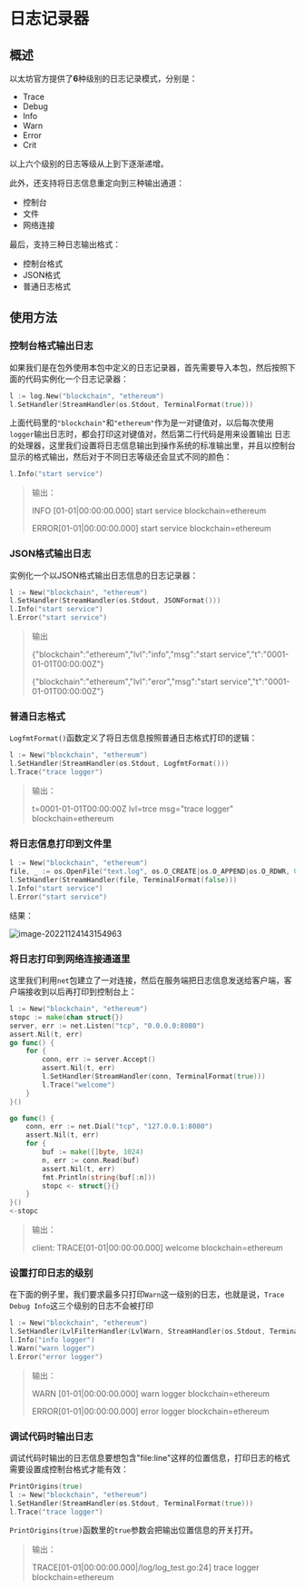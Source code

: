 # 日志记录器

## 概述

以太坊官方提供了**6**种级别的日志记录模式，分别是：

- Trace
- Debug
- Info
- Warn
- Error
- Crit

以上六个级别的日志等级从上到下逐渐递增。

此外，还支持将日志信息重定向到三种输出通道：

- 控制台
- 文件
- 网络连接

最后，支持三种日志输出格式：

- 控制台格式
- JSON格式
- 普通日志格式

## 使用方法

### 控制台格式输出日志

如果我们是在包外使用本包中定义的日志记录器，首先需要导入本包，然后按照下面的代码实例化一个日志记录器：

```go
l := log.New("blockchain", "ethereum")
l.SetHandler(StreamHandler(os.Stdout, TerminalFormat(true)))
```

上面代码里的`"blockchain"`和`"ethereum"`作为是一对键值对，以后每次使用`logger`输出日志时，都会打印这对键值对，然后第二行代码是用来设置输出
日志的处理器，这里我们设置将日志信息输出到操作系统的标准输出里，并且以控制台显示的格式输出，然后对于不同日志等级还会显式不同的颜色：

```go
l.Info("start service")
```

>输出：
> 
>INFO [01-01|00:00:00.000] start service                            blockchain=ethereum
> 
>ERROR[01-01|00:00:00.000] start service                            blockchain=ethereum

### JSON格式输出日志

实例化一个以JSON格式输出日志信息的日志记录器：

```go
l := New("blockchain", "ethereum")
l.SetHandler(StreamHandler(os.Stdout, JSONFormat()))
l.Info("start service")
l.Error("start service")
```

>输出
> 
>{"blockchain":"ethereum","lvl":"info","msg":"start service","t":"0001-01-01T00:00:00Z"}
> 
>{"blockchain":"ethereum","lvl":"eror","msg":"start service","t":"0001-01-01T00:00:00Z"}

### 普通日志格式

`LogfmtFormat()`函数定义了将日志信息按照普通日志格式打印的逻辑：

```go
l := New("blockchain", "ethereum")
l.SetHandler(StreamHandler(os.Stdout, LogfmtFormat()))
l.Trace("trace logger")
```

>输出：
> 
> t=0001-01-01T00:00:00Z lvl=trce msg="trace logger" blockchain=ethereum

### 将日志信息打印到文件里

```go
l := New("blockchain", "ethereum")
file, _ := os.OpenFile("text.log", os.O_CREATE|os.O_APPEND|os.O_RDWR, 0664)
l.SetHandler(StreamHandler(file, TerminalFormat(false)))
l.Info("start service")
l.Error("start service")
```

结果：

![image-20221124143154963](https://gitee.com/Sagaya815/assets/raw/master/image-20221124143154963.png)

### 将日志打印到网络连接通道里

这里我们利用`net`包建立了一对连接，然后在服务端把日志信息发送给客户端，客户端接收到以后再打印到控制台上：

```go
l := New("blockchain", "ethereum")
stopc := make(chan struct{})
server, err := net.Listen("tcp", "0.0.0.0:8080")
assert.Nil(t, err)
go func() {
	for {
		conn, err := server.Accept()
		assert.Nil(t, err)
		l.SetHandler(StreamHandler(conn, TerminalFormat(true)))
		l.Trace("welcome")
	}
}()

go func() {
	conn, err := net.Dial("tcp", "127.0.0.1:8080")
	assert.Nil(t, err)
	for {
		buf := make([]byte, 1024)
		n, err := conn.Read(buf)
		assert.Nil(t, err)
		fmt.Println(string(buf[:n]))
		stopc <- struct{}{}
	}
}()
<-stopc
```

>输出：
> 
> client: TRACE[01-01|00:00:00.000] welcome                                  blockchain=ethereum

### 设置打印日志的级别

在下面的例子里，我们要求最多只打印`Warn`这一级别的日志，也就是说，`Trace Debug Info`这三个级别的日志不会被打印

```go
l := New("blockchain", "ethereum")
l.SetHandler(LvlFilterHandler(LvlWarn, StreamHandler(os.Stdout, TerminalFormat(true))))
l.Info("info logger")
l.Warn("warn logger")
l.Error("error logger")
```

>输出：
> 
>WARN [01-01|00:00:00.000] warn logger                              blockchain=ethereum
> 
>ERROR[01-01|00:00:00.000] error logger                             blockchain=ethereum

### 调试代码时输出日志

调试代码时输出的日志信息要想包含"file:line"这样的位置信息，打印日志的格式需要设置成控制台格式才能有效：

```go
PrintOrigins(true)
l := New("blockchain", "ethereum")
l.SetHandler(StreamHandler(os.Stdout, TerminalFormat(true)))
l.Trace("trace logger")
```

`PrintOrigins(true)`函数里的`true`参数会把输出位置信息的开关打开。

>输出：
> 
> TRACE[01-01|00:00:00.000|/log/log_test.go:24] trace logger                             blockchain=ethereum